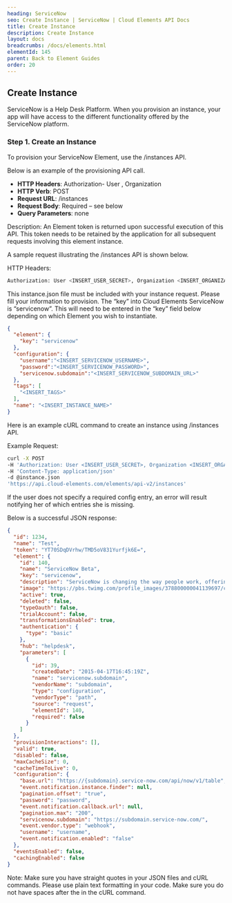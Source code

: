 ```yaml
---
heading: ServiceNow
seo: Create Instance | ServiceNow | Cloud Elements API Docs
title: Create Instance
description: Create Instance
layout: docs
breadcrumbs: /docs/elements.html
elementId: 145
parent: Back to Element Guides
order: 20
---
```


## Create Instance

ServiceNow is a Help Desk Platform. When you provision an instance, your app will have access to the different functionality offered by the ServiceNow platform.

### Step 1. Create an Instance

To provision your ServiceNow Element, use the /instances API.

Below is an example of the provisioning API call.

* __HTTP Headers__: Authorization- User <user secret>, Organization <organization secret>
* __HTTP Verb__: POST
* __Request URL__: /instances
* __Request Body__: Required – see below
* __Query Parameters__: none

Description: An Element token is returned upon successful execution of this API. This token needs to be retained by the application for all subsequent requests involving this element instance.

A sample request illustrating the /instances API is shown below.

HTTP Headers:

```bash
Authorization: User <INSERT_USER_SECRET>, Organization <INSERT_ORGANIZATION_SECRET>

```
This instance.json file must be included with your instance request.  Please fill your information to provision.  The “key” into Cloud Elements ServiceNow is “servicenow”.  This will need to be entered in the “key” field below depending on which Element you wish to instantiate.

```JSON
{
  "element": {
    "key": "servicenow"
  },
  "configuration": {
    "username":"<INSERT_SERVICENOW_USERNAME>",
    "password":"<INSERT_SERVICENOW_PASSWORD>",
    "servicenow.subdomain":"<INSERT_SERVICENOW_SUBDOMAIN_URL>"
  },
  "tags": [
    "<INSERT_TAGS>"
  ],
  "name": "<INSERT_INSTANCE_NAME>"
}
```

Here is an example cURL command to create an instance using /instances API.

Example Request:

```bash
curl -X POST
-H 'Authorization: User <INSERT_USER_SECRET>, Organization <INSERT_ORGANIZATION_SECRET>'
-H 'Content-Type: application/json'
-d @instance.json
'https://api.cloud-elements.com/elements/api-v2/instances'
```

If the user does not specify a required config entry, an error will result notifying her of which entries she is missing.

Below is a successful JSON response:

```JSON
{
  "id": 1234,
  "name": "Test",
  "token": "YT70SDqDVrhw/TMD5oV831Yurfjk6E=",
  "element": {
    "id": 140,
    "name": "ServiceNow Beta",
    "key": "servicenow",
    "description": "ServiceNow is changing the way people work, offering service management for every department in the enterprise including IT, human resources, facilities & more.",
    "image": "https://pbs.twimg.com/profile_images/378800000041139697/cf1e6299ecb533ed82725abe96bb96a9_400x400.png",
    "active": true,
    "deleted": false,
    "typeOauth": false,
    "trialAccount": false,
    "transformationsEnabled": true,
    "authentication": {
      "type": "basic"
    },
    "hub": "helpdesk",
    "parameters": [
      {
        "id": 39,
        "createdDate": "2015-04-17T16:45:19Z",
        "name": "servicenow.subdomain",
        "vendorName": "subdomain",
        "type": "configuration",
        "vendorType": "path",
        "source": "request",
        "elementId": 140,
        "required": false
      }
    ]
  },
  "provisionInteractions": [],
  "valid": true,
  "disabled": false,
  "maxCacheSize": 0,
  "cacheTimeToLive": 0,
  "configuration": {
    "base.url": "https://{subdomain}.service-now.com/api/now/v1/table",
    "event.notification.instance.finder": null,
    "pagination.offset": "true",
    "password": "password",
    "event.notification.callback.url": null,
    "pagination.max": "200",
    "servicenow.subdomain": "https://subdomain.service-now.com/",
    "event.vendor.type": "webhook",
    "username": "username",
    "event.notification.enabled": "false"
  },
  "eventsEnabled": false,
  "cachingEnabled": false
}
```

Note:  Make sure you have straight quotes in your JSON files and cURL commands.  Please use plain text formatting in your code.  Make sure you do not have spaces after the in the cURL command.
